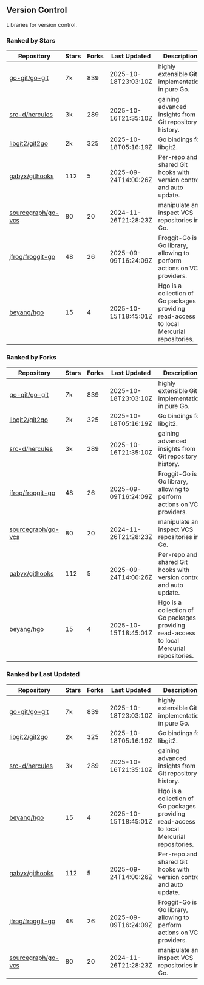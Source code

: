 ## Version Control

Libraries for version control.

### Ranked by Stars

| Repository | Stars | Forks | Last Updated | Description | 
|------------|-------|-------|--------------|-------------|
| [go-git/go-git](https://github.com/go-git/go-git) | 7k | 839 | 2025-10-18T23:03:10Z |  highly extensible Git implementation in pure Go. |
| [src-d/hercules](https://github.com/src-d/hercules) | 3k | 289 | 2025-10-16T21:35:10Z |  gaining advanced insights from Git repository history. |
| [libgit2/git2go](https://github.com/libgit2/git2go) | 2k | 325 | 2025-10-18T05:16:19Z |  Go bindings for libgit2. |
| [gabyx/githooks](https://github.com/gabyx/githooks) | 112 | 5 | 2025-09-24T14:00:26Z |  Per-repo and shared Git hooks with version control and auto update. |
| [sourcegraph/go-vcs](https://github.com/sourcegraph/go-vcs) | 80 | 20 | 2024-11-26T21:28:23Z |  manipulate and inspect VCS repositories in Go. |
| [jfrog/froggit-go](https://github.com/jfrog/froggit-go) | 48 | 26 | 2025-09-09T16:24:09Z |  Froggit-Go is a Go library, allowing to perform actions on VCS providers. |
| [beyang/hgo](https://github.com/beyang/hgo) | 15 | 4 | 2025-10-15T18:45:01Z |  Hgo is a collection of Go packages providing read-access to local Mercurial repositories. |

### Ranked by Forks

| Repository | Stars | Forks | Last Updated | Description | 
|------------|-------|-------|--------------|-------------|
| [go-git/go-git](https://github.com/go-git/go-git) | 7k | 839 | 2025-10-18T23:03:10Z |  highly extensible Git implementation in pure Go. |
| [libgit2/git2go](https://github.com/libgit2/git2go) | 2k | 325 | 2025-10-18T05:16:19Z |  Go bindings for libgit2. |
| [src-d/hercules](https://github.com/src-d/hercules) | 3k | 289 | 2025-10-16T21:35:10Z |  gaining advanced insights from Git repository history. |
| [jfrog/froggit-go](https://github.com/jfrog/froggit-go) | 48 | 26 | 2025-09-09T16:24:09Z |  Froggit-Go is a Go library, allowing to perform actions on VCS providers. |
| [sourcegraph/go-vcs](https://github.com/sourcegraph/go-vcs) | 80 | 20 | 2024-11-26T21:28:23Z |  manipulate and inspect VCS repositories in Go. |
| [gabyx/githooks](https://github.com/gabyx/githooks) | 112 | 5 | 2025-09-24T14:00:26Z |  Per-repo and shared Git hooks with version control and auto update. |
| [beyang/hgo](https://github.com/beyang/hgo) | 15 | 4 | 2025-10-15T18:45:01Z |  Hgo is a collection of Go packages providing read-access to local Mercurial repositories. |

### Ranked by Last Updated

| Repository | Stars | Forks | Last Updated | Description | 
|------------|-------|-------|--------------|-------------|
| [go-git/go-git](https://github.com/go-git/go-git) | 7k | 839 | 2025-10-18T23:03:10Z |  highly extensible Git implementation in pure Go. |
| [libgit2/git2go](https://github.com/libgit2/git2go) | 2k | 325 | 2025-10-18T05:16:19Z |  Go bindings for libgit2. |
| [src-d/hercules](https://github.com/src-d/hercules) | 3k | 289 | 2025-10-16T21:35:10Z |  gaining advanced insights from Git repository history. |
| [beyang/hgo](https://github.com/beyang/hgo) | 15 | 4 | 2025-10-15T18:45:01Z |  Hgo is a collection of Go packages providing read-access to local Mercurial repositories. |
| [gabyx/githooks](https://github.com/gabyx/githooks) | 112 | 5 | 2025-09-24T14:00:26Z |  Per-repo and shared Git hooks with version control and auto update. |
| [jfrog/froggit-go](https://github.com/jfrog/froggit-go) | 48 | 26 | 2025-09-09T16:24:09Z |  Froggit-Go is a Go library, allowing to perform actions on VCS providers. |
| [sourcegraph/go-vcs](https://github.com/sourcegraph/go-vcs) | 80 | 20 | 2024-11-26T21:28:23Z |  manipulate and inspect VCS repositories in Go. |

